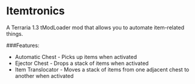 # Itemtronics
A Terraria 1.3 tModLoader mod that allows you to automate item-related things.

###Features:
* Automatic Chest - Picks up items when activated
* Ejector Chest - Drops a stack of items when activated
* Item Translocator - Moves a stack of items from one adjacent chest to another when activated
